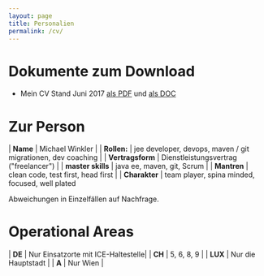 ```yaml
---
layout: page
title: Personalien
permalink: /cv/
---
```


# Dokumente zum Download #

* Mein CV Stand Juni 2017 [als PDF](../downloads/micwin_profil.pdf) und [als DOC](../downloads/micwin_profil.doc)

# Zur Person #

| **Name** | Michael Winkler  |
| **Rollen:** | jee developer, devops, maven / git migrationen, dev coaching  |
| **Vertragsform** | Dienstleistungsvertrag ("freelancer")  |
| **master skills** | java ee, maven, git, Scrum  |
| **Mantren** | clean code, test first, head first  |
| **Charakter** | team player, spina minded, focused, well plated  


Abweichungen in Einzelfällen auf Nachfrage.

# Operational Areas #

| **DE** | Nur Einsatzorte mit ICE-Haltestelle|
| **CH** | 5, 6, 8, 9  |
| **LUX** | Nur die Hauptstadt |
| **A** | Nur Wien |
